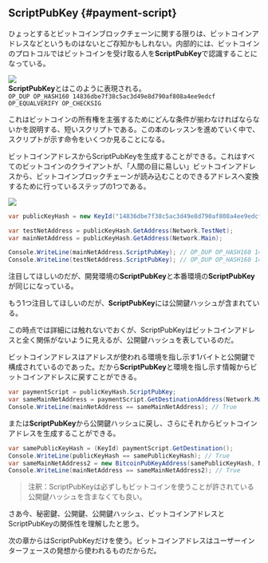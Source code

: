 ## ScriptPubKey {#payment-script}

ひょっとするとビットコインブロックチェーンに関する限りは、ビットコインアドレスなどというものはないとご存知かもしれない。内部的には、ビットコインのプロトコルではビットコインを受け取る人を**ScriptPubKey**で認識することになっている。

![](../assets/ScriptPubKey.png)  
**ScriptPubKey**とはこのように表現される。  
`OP_DUP OP_HASH160 14836dbe7f38c5ac3d49e8d790af808a4ee9edcf OP_EQUALVERIFY OP_CHECKSIG`

これはビットコインの所有権を主張するためにどんな条件が揃わなければならないかを説明する、短いスクリプトである。この本のレッスンを進めていく中で、スクリプトが示す命令をいくつか見ることになる。

ビットコインアドレスからScriptPubKeyを生成することができる。これはすべてのビットコインのクライアントが、「人間の目に易しい」ビットコインアドレスから、ビットコインブロックチェーンが読み込むことのできるアドレスへ変換するために行っているステップの1つである。

![](../assets/BitcoinAddressToScriptPubKey.png)

```cs
var publicKeyHash = new KeyId("14836dbe7f38c5ac3d49e8d790af808a4ee9edcf");

var testNetAddress = publicKeyHash.GetAddress(Network.TestNet);
var mainNetAddress = publicKeyHash.GetAddress(Network.Main);

Console.WriteLine(mainNetAddress.ScriptPubKey); // OP_DUP OP_HASH160 14836dbe7f38c5ac3d49e8d790af808a4ee9edcf OP_EQUALVERIFY OP_CHECKSIG
Console.WriteLine(testNetAddress.ScriptPubKey); // OP_DUP OP_HASH160 14836dbe7f38c5ac3d49e8d790af808a4ee9edcf OP_EQUALVERIFY OP_CHECKSIG
```

注目してほしいのだが、開発環境の**ScriptPubKey**と本番環境の**ScriptPubKey**が同じになっている。

もう1つ注目してほしいのだが、**ScriptPubKey**には公開鍵ハッシュが含まれている。

この時点では詳細には触れないでおくが、ScriptPubKeyはビットコインアドレスと全く関係がないように見えるが、公開鍵ハッシュを表しているのだ。

ビットコインアドレスはアドレスが使われる環境を指し示す1バイトと公開鍵で構成されているのであった。だから**ScriptPubKey**と環境を指し示す情報からビットコインアドレスに戻すことができる。

```cs
var paymentScript = publicKeyHash.ScriptPubKey;
var sameMainNetAddress = paymentScript.GetDestinationAddress(Network.Main);
Console.WriteLine(mainNetAddress == sameMainNetAddress); // True
```

または**ScriptPubKey**から公開鍵ハッシュに戻し、さらにそれからビットコインアドレスを生成することができる。

```cs
var samePublicKeyHash = (KeyId) paymentScript.GetDestination();
Console.WriteLine(publicKeyHash == samePublicKeyHash); // True
var sameMainNetAddress2 = new BitcoinPubKeyAddress(samePublicKeyHash, Network.Main);
Console.WriteLine(mainNetAddress == sameMainNetAddress2); // True
```

> 注釈：ScriptPubKeyは必ずしもビットコインを使うことが許されている公開鍵ハッシュを含まなくても良い。

さあ今、秘密鍵、公開鍵、公開鍵ハッシュ、ビットコインアドレスとScriptPubKeyの関係性を理解したと思う。

次の章からはScriptPubKeyだけを使う。ビットコインアドレスはユーザーインターフェースの発想から使われるものだからだ。

